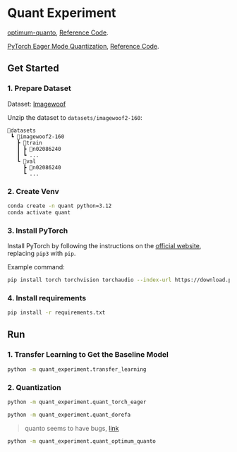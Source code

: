 # Quant Experiment

[optimum-quanto](https://github.com/huggingface/optimum-quanto), [Reference Code](https://github.com/huggingface/optimum-quanto/blob/main/examples/vision/image-classification/pets/quantize_vit_model.py).

[PyTorch Eager Mode Quantization](https://pytorch.org/docs/stable/quantization.html#eager-mode-quantization), [Reference Code](https://pytorch.org/tutorials/advanced/static_quantization_tutorial.html).

## Get Started

### 1. Prepare Dataset

Dataset: [Imagewoof](https://github.com/fastai/imagenette?tab=readme-ov-file#imagewoof)

Unzip the dataset to `datasets/imagewoof2-160`:

```
📂datasets
 ┗ 📂imagewoof2-160
   ┣ 📂train
   ┃ ┣ 📂n02086240
   ┃ ┗ ...
   ┗ 📂val
     ┣ 📂n02086240
     ┗ ...
```

### 2. Create Venv

```bash
conda create -n quant python=3.12
conda activate quant
```

### 3. Install PyTorch

Install PyTorch by following the instructions on the [official website](https://pytorch.org/get-started/locally/), replacing `pip3` with `pip`.

Example command:

```bash
pip install torch torchvision torchaudio --index-url https://download.pytorch.org/whl/cu126
```

### 4. Install requirements

```bash
pip install -r requirements.txt
```

## Run

### 1. Transfer Learning to Get the Baseline Model

```bash
python -m quant_experiment.transfer_learning
```

### 2. Quantization


```bash
python -m quant_experiment.quant_torch_eager
```

```bash
python -m quant_experiment.quant_dorefa
```

> quanto seems to have bugs, [link](https://github.com/huggingface/optimum-quanto/issues/378)

```bash
python -m quant_experiment.quant_optimum_quanto
```
